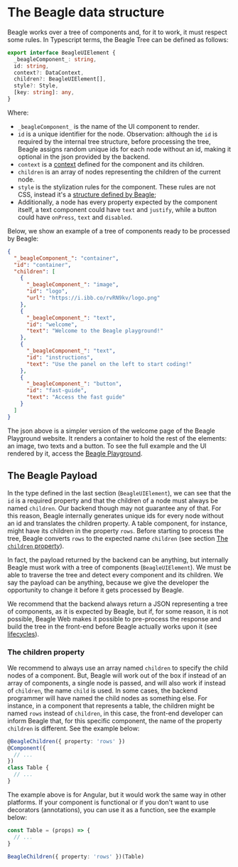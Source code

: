 # The Beagle data structure

Beagle works over a tree of components and, for it to work, it must respect some rules. In
Typescript terms, the Beagle Tree can be defined as follows:

```typescript
export interface BeagleUIElement {
  _beagleComponent_: string,
  id: string,
  context?: DataContext,
  children?: BeagleUIElement[],
  style?: Style,
  [key: string]: any,
}
```

Where:

- `_beagleComponent_` is the name of the UI component to render.
- `id` is a unique identifier for the node. Observation: although the `id` is required by the
internal tree structure, before processing the tree, Beagle assigns random unique ids for each node
without an id, making it optional in the json provided by the backend.
- `context` is a [context](https://docs.usebeagle.io/resources/comunication-between-components-and-context)
defined for the component and its children.
- `children` is an array of nodes representing the children of the current node.
- `style` is the stylization rules for the component. These rules are not CSS, instead it's a
[structure defined by Beagle](https://docs.usebeagle.io/resources/estilizacao/web#stylizing-components-through-json);
- Additionally, a node has every property expected by the component itself, a text component could
have `text` and `justify`, while a button could have `onPress`, `text` and `disabled`.

Below, we show an example of a tree of components ready to be processed by Beagle:

```json
{
  "_beagleComponent_": "container",
  "id": "container",
  "children": [
    {
      "_beagleComponent_": "image",
      "id": "logo",
      "url": "https://i.ibb.co/rvRN9kv/logo.png"
    },
    {
      "_beagleComponent_": "text",
      "id": "welcome",
      "text": "Welcome to the Beagle playground!"
    },
    {
      "_beagleComponent_": "text",
      "id": "instructions",
      "text": "Use the panel on the left to start coding!"
    },
    {
      "_beagleComponent_": "button",
      "id": "fast-guide",
      "text": "Access the fast guide"
    }
  ]
}
```

The json above is a simpler version of the welcome page of the Beagle Playground website. It
renders a container to hold the rest of the elements: an image, two texts and a button. To see the
full example and the UI rendered by it, access the
[Beagle Playground](https://beagle-playground.netlify.app/).

## The Beagle Payload

In the type defined in the last section (`BeagleUIElement`), we can see that the `id` is a required
property and that the children of a node must always be named `children`. Our backend though may not
guarantee any of that. For this reason, Beagle internally generates unique ids for every node
without an id and translates the children property. A table component, for instance, might have its
children in the property `rows`. Before starting to process the tree, Beagle converts `rows` to the
expected name `children` (see section [The `children` property](#The-Children-Property)).

In fact, the payload returned by the backend can be anything, but internally Beagle must work with
a tree of components (`BeagleUIElement`). We must be able to traverse the tree and detect every
component and its children. We say the payload can be anything, because we give the developer the
opportunity to change it before it gets processed by Beagle.

We recommend that the backend always return a JSON representing a tree of components, as it is
expected by Beagle, but if, for some reason, it is not possible, Beagle Web makes it possible to
pre-process the response and build the tree in the front-end before Beagle actually works upon it
(see [lifecycles](renderization.md)).

### The children property

We recommend to always use an array named `children` to specify the child nodes of a component. But,
Beagle will work out of the box if instead of an array of components, a single node is passed, and
will also work if instead of `children`, the name `child` is used. In some cases, the backend
programmer will have named the child nodes as something else. For instance, in a component that
represents a table, the children might be named `rows` instead of `children`, in this case, the
front-end developer can inform Beagle that, for this specific component, the name of the property
`children` is different. See the example below:

```typescript
@BeagleChildren({ property: 'rows' })
@Component({
  // ...
})
class Table {
  // ...
}
```

The example above is for Angular, but it would work the same way in other platforms. If your
component is functional or if you don't want to use decorators (annotations), you can use it as a
function, see the example below:

```typescript
const Table = (props) => {
  // ...
}

BeagleChildren({ property: 'rows' })(Table)
```
